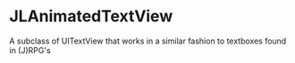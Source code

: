 JLAnimatedTextView
==================

A subclass of UITextView that works in a similar fashion to textboxes found in (J)RPG's 
